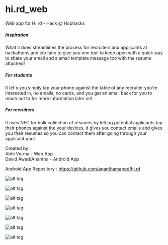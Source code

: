 # hi.rd_web
Web app for Hi.rd - Hack @ Hophacks

<h5>Inspiration</h5>
What it does
streamlines the process for recruiters and applicants at hackathons and job fairs to give you one tool to keep open with a quick way to share your email and a small template message too with the resume attached!


<h5>For students</h5>
It let's you simply tap your phone against the table of any recruiter you're interested in, no emails, no cards, and you get an email back for you to reach out to for more information later on!


<h5>For recruiters</h5>
It uses NFC for bulk collection of resumes by letting potential applicants tap their phones against the your devices, it gives you contact emails and gives you their resumes so you can contact them after going through your applicant pool.

Created by :
<br>Abhi Verma - Web App
<br>David Awad/Anantha - Android App

Android App Repository : https://github.com/ananthamapod/hi.rd


![alt tag](https://github.com/digidude87/hi.rd_web/blob/master/screenshots/hird1.jpg)

![alt tag](https://github.com/digidude87/hi.rd_web/blob/master/screenshots/hird2.jpg)

![alt tag](https://github.com/digidude87/hi.rd_web/blob/master/screenshots/hird3.jpg)

![alt tag](https://github.com/digidude87/hi.rd_web/blob/master/screenshots/hird4.jpg)

![alt tag](https://github.com/digidude87/hi.rd_web/blob/master/screenshots/hird5.jpg)

![alt tag](https://github.com/digidude87/hi.rd_web/blob/master/screenshots/hird6.jpg)

![alt tag](https://github.com/digidude87/hi.rd_web/blob/master/screenshots/hird7.jpg)



